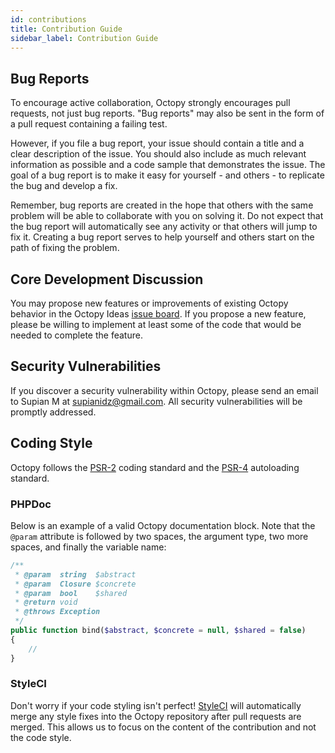 ```yaml
---
id: contributions
title: Contribution Guide
sidebar_label: Contribution Guide
---
```


## Bug Reports

To encourage active collaboration, Octopy strongly encourages pull requests, not just bug reports. "Bug reports" may also be sent in the form of a pull request containing a failing test.

However, if you file a bug report, your issue should contain a title and a clear description of the issue. You should also include as much relevant information as possible and a code sample that demonstrates the issue. The goal of a bug report is to make it easy for yourself - and others - to replicate the bug and develop a fix.

Remember, bug reports are created in the hope that others with the same problem will be able to collaborate with you on solving it. Do not expect that the bug report will automatically see any activity or that others will jump to fix it. Creating a bug report serves to help yourself and others start on the path of fixing the problem.

## Core Development Discussion

You may propose new features or improvements of existing Octopy behavior in the Octopy Ideas [issue board](https://github.com/laravel/ideas/issues). If you propose a new feature, please be willing to implement at least some of the code that would be needed to complete the feature.

## Security Vulnerabilities

If you discover a security vulnerability within Octopy, please send an email to Supian M at <a href="mailto:supianidz@gmail.com">supianidz@gmail.com</a>. All security vulnerabilities will be promptly addressed.

## Coding Style

Octopy follows the [PSR-2](https://github.com/php-fig/fig-standards/blob/master/accepted/PSR-2-coding-style-guide.md) coding standard and the [PSR-4](https://github.com/php-fig/fig-standards/blob/master/accepted/PSR-4-autoloader.md) autoloading standard.

### PHPDoc

Below is an example of a valid Octopy documentation block. Note that the `@param` attribute is followed by two spaces, the argument type, two more spaces, and finally the variable name:

```php
/**
 * @param  string  $abstract
 * @param  Closure $concrete
 * @param  bool    $shared
 * @return void
 * @throws Exception
 */
public function bind($abstract, $concrete = null, $shared = false)
{
    //
}
```

### StyleCI

Don't worry if your code styling isn't perfect! [StyleCI](https://styleci.io/) will automatically merge any style fixes into the Octopy repository after pull requests are merged. This allows us to focus on the content of the contribution and not the code style.
